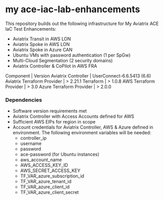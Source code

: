 # my ace-iac-lab-enhancements
This repository builds out the following infrastructure for My Aviatrix ACE IaC Test Enhancements:
- Aviatrix Transit in AWS LON
- Aviatrix Spoke in AWS LON
- Aviatrix Spoke in Azure CAN
- Ubuntu VMs with password authentication (1 per SpGw)
- Multi-Cloud Segmentation (2 security domains)
- Aviatrix Controller & CoPilot in AWS FRA

Component | Version
Aviatrix Controller | UserConnect-6.6.5413 (6.6)
Aviatrix Terraform Provider | > 2.21.1
Terraform | > 1.0.8
AWS Terraform Provider | > 3.0
Azure Terraform Provider | > 2.0.0

### Dependencies

- Software version requirements met
- Aviatrix Controller with Access Accounts defined for AWS
- Sufficient AWS EIPs for region in scope
- Account credentials for Aviatrix Controller, AWS & Azure defined in environment. The following environment variables will be needed:
  - controller_ip
  - username
  - password
  - ace-password (for Ubuntu instances)
  - aws_account_name
  - AWS_ACCESS_KEY_ID
  - AWS_SECRET_ACCESS_KEY
  - TF_VAR_azure_subscription_id
  - TF_VAR_azure_tenant_id
  - TF_VAR_azure_client_id
  - TF_VAR_azure_client_secret 


